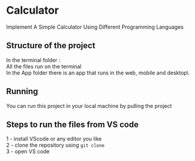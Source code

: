 # Calculator
Implement A Simple Calculator Using Different Programming Languages 

## Structure of the project
In the terminal folder : \
All the files run on the terminal\
In the App folder there is an app that runs in the web, mobile and desktop\

## Running 
You can run this project in your local machine by pulling the project

## Steps to run the files from VS code
 1 - install VScode or any editor you like \
 2 - clone the repository using `git clone` \
 3 - open VS code 





